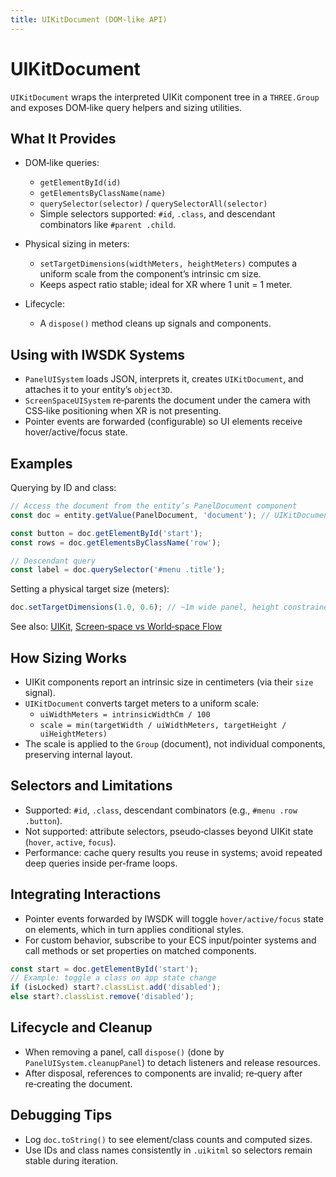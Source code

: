 ```yaml
---
title: UIKitDocument (DOM-like API)
---
```


# UIKitDocument

`UIKitDocument` wraps the interpreted UIKit component tree in a `THREE.Group` and exposes DOM‑like query helpers and sizing utilities.

## What It Provides

- DOM‑like queries:
  - `getElementById(id)`
  - `getElementsByClassName(name)`
  - `querySelector(selector)` / `querySelectorAll(selector)`
  - Simple selectors supported: `#id`, `.class`, and descendant combinators like `#parent .child`.

- Physical sizing in meters:
  - `setTargetDimensions(widthMeters, heightMeters)` computes a uniform scale from the component’s intrinsic cm size.
  - Keeps aspect ratio stable; ideal for XR where 1 unit = 1 meter.

- Lifecycle:
  - A `dispose()` method cleans up signals and components.

## Using with IWSDK Systems

- `PanelUISystem` loads JSON, interprets it, creates `UIKitDocument`, and attaches it to your entity’s `object3D`.
- `ScreenSpaceUISystem` re‑parents the document under the camera with CSS‑like positioning when XR is not presenting.
- Pointer events are forwarded (configurable) so UI elements receive hover/active/focus state.

## Examples

Querying by ID and class:

```ts
// Access the document from the entity’s PanelDocument component
const doc = entity.getValue(PanelDocument, 'document'); // UIKitDocument

const button = doc.getElementById('start');
const rows = doc.getElementsByClassName('row');

// Descendant query
const label = doc.querySelector('#menu .title');
```

Setting a physical target size (meters):

```ts
doc.setTargetDimensions(1.0, 0.6); // ~1m wide panel, height constrained to aspect
```

See also: [UIKit](/concepts/spatial-ui/uikit), [Screen‑space vs World‑space Flow](/concepts/spatial-ui/flow)

## How Sizing Works

- UIKit components report an intrinsic size in centimeters (via their `size` signal).
- `UIKitDocument` converts target meters to a uniform scale:
  - `uiWidthMeters = intrinsicWidthCm / 100`
  - `scale = min(targetWidth / uiWidthMeters, targetHeight / uiHeightMeters)`
- The scale is applied to the `Group` (document), not individual components, preserving internal layout.

## Selectors and Limitations

- Supported: `#id`, `.class`, descendant combinators (e.g., `#menu .row .button`).
- Not supported: attribute selectors, pseudo‑classes beyond UIKit state (`hover`, `active`, `focus`).
- Performance: cache query results you reuse in systems; avoid repeated deep queries inside per‑frame loops.

## Integrating Interactions

- Pointer events forwarded by IWSDK will toggle `hover/active/focus` state on elements, which in turn applies conditional styles.
- For custom behavior, subscribe to your ECS input/pointer systems and call methods or set properties on matched components.

```ts
const start = doc.getElementById('start');
// Example: toggle a class on app state change
if (isLocked) start?.classList.add('disabled');
else start?.classList.remove('disabled');
```

## Lifecycle and Cleanup

- When removing a panel, call `dispose()` (done by `PanelUISystem.cleanupPanel`) to detach listeners and release resources.
- After disposal, references to components are invalid; re‑query after re‑creating the document.

## Debugging Tips

- Log `doc.toString()` to see element/class counts and computed sizes.
- Use IDs and class names consistently in `.uikitml` so selectors remain stable during iteration.
